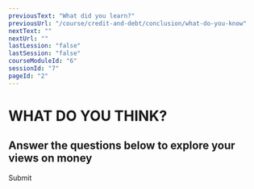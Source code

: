 ```yaml
---
previousText: "What did you learn?"
previousUrl: "/course/credit-and-debt/conclusion/what-do-you-know"
nextText: ""
nextUrl: ""
lastLession: "false"
lastSession: "false"
courseModuleId: "6"
sessionId: "7"
pageId: "2"
---
```


# WHAT DO YOU THINK?

## Answer the questions below to explore your views on money

<sparkle-quiz question-text="Credit cards don’t have any spending limit" type="OPINION" scale="TEN-POINTS" question-id="205"></sparkle-quiz>
<sparkle-quiz question-text="Debt is just a normal part of living " type="OPINION" scale="TEN-POINTS" question-id="206"></sparkle-quiz>
<sparkle-quiz question-text="Interest rates don’t really affect me. They only affect people with a lot of money that is invested." type="OPINION" scale="TEN-POINTS" question-id="207"></sparkle-quiz>
<sparkle-button primary round>Submit</sparkle-button>